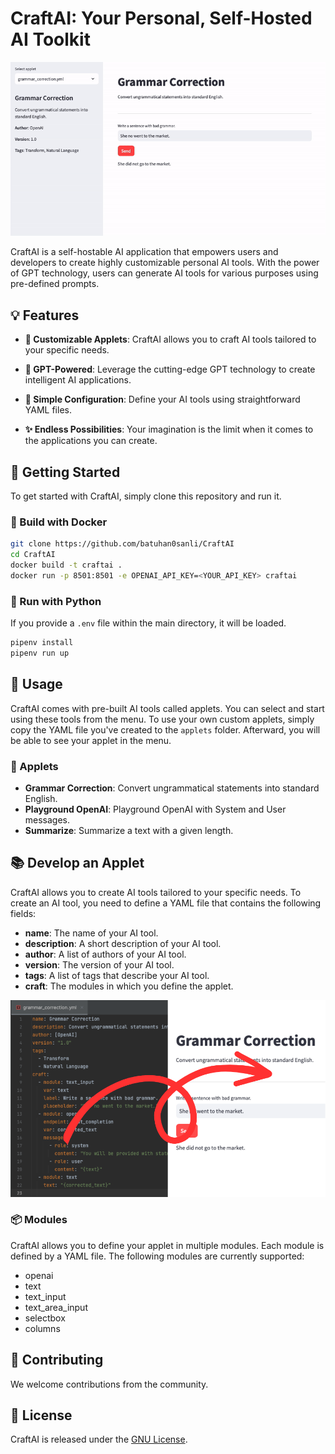 # CraftAI: Your Personal, Self-Hosted AI Toolkit

![Craft AI](./img/intro.gif)

CraftAI is a self-hostable AI application that empowers users and developers to create highly customizable personal AI
tools. With the power of GPT technology, users can generate AI tools for various purposes using pre-defined prompts.

## 💡 Features

- **🧩 Customizable Applets**: CraftAI allows you to craft AI tools tailored to your specific needs.

- **🤖 GPT-Powered**: Leverage the cutting-edge GPT technology to create intelligent AI applications.

- **🔧 Simple Configuration**: Define your AI tools using straightforward YAML files.

- **✨ Endless Possibilities**: Your imagination is the limit when it comes to the applications you can create.

## 🚀 Getting Started

To get started with CraftAI, simply clone this repository and run it.

### 🐳 Build with Docker

```bash
git clone https://github.com/batuhan0sanli/CraftAI
cd CraftAI
docker build -t craftai .
docker run -p 8501:8501 -e OPENAI_API_KEY=<YOUR_API_KEY> craftai
```

### 🐍 Run with Python

If you provide a `.env` file within the main directory, it will be loaded.

```bash
pipenv install
pipenv run up
```

## 📖 Usage

CraftAI comes with pre-built AI tools called applets. You can select and start using these tools from the menu. To use
your own custom applets, simply copy the YAML file you've created to the `applets` folder.
Afterward, you will be able to see your applet in the menu.

### 📱 Applets

- **Grammar Correction**: Convert ungrammatical statements into standard English.
- **Playground OpenAI**: Playground OpenAI with System and User messages.
- **Summarize**: Summarize a text with a given length.

## 📚 Develop an Applet

CraftAI allows you to create AI tools tailored to your specific needs. To create an AI tool, you need to define a YAML
file that contains the following fields:

- **name**: The name of your AI tool.
- **description**: A short description of your AI tool.
- **author**: A list of authors of your AI tool.
- **version**: The version of your AI tool.
- **tags**: A list of tags that describe your AI tool.
- **craft**: The modules in which you define the applet.

![YAML to Applet](./img/Yaml2AI.png)

### 📦 Modules

CraftAI allows you to define your applet in multiple modules. Each module is defined by a YAML file. The following
modules are currently supported:

- openai
- text
- text_input
- text_area_input
- selectbox
- columns

## 🤝 Contributing

We welcome contributions from the community.
<!-- Please read our [Contributing Guide](CONTRIBUTING.md) for more information on how to get involved. -->

## 📄 License

CraftAI is released under the [GNU License](LICENSE.md).
